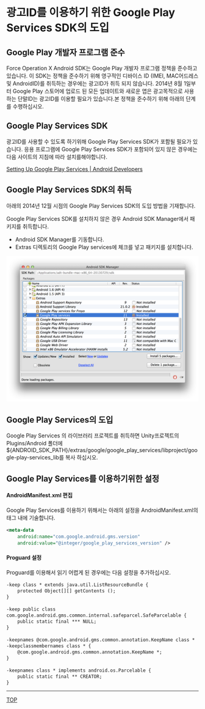 # 광고ID를 이용하기 위한 Google Play Services SDK의 도입


## Google Play 개발자 프로그램 준수

Force Operation X And​​roid SDK는 Google Play 개발자 프로그램 정책을 준수하고 있습니다. 이 SDK는 정책을 준수하기 위해 영구적인 디바이스 ID (IMEI, MAC어드레스 및 AndroidID)를  취득하는 경우에는 광고ID가 취득 되지 않습니다. 2014년 8월 1일부터 Google Play 스토어에 업로드 된 모든 업데이트와 새로운 앱은 광고목적으로 사용하는 단말ID는 광고ID를 이용할 필요가 있습니다.본 정책을 준수하기 위해 아래의 단계를 수행하십시오.


## Google Play Services SDK


광고ID를 사용할 수 있도록 하기위해 Google Play Services SDK가 포함될 필요가 있습니다.
응용 프로그램에 Google Play Services SDK가 포함되어 있지 않은 경우에는 다음 사이트의 지침에 따라 설치를해야합니다.

[Setting Up Google Play Services | Android Developers](https://developer.android.com/google/play-services/setup.html)



## Google Play Services SDK의 취득

아래의 2014년 12월 시점의 Google Play Services SDK의 도입 방법을 기재합니다.


Google Play Services SDK를 설치하지 않은 경우 Android SDK Manager에서 패키지를 취득합니다.

* Android SDK Manager를 기동합니다.
* Extras 디렉토리의 Google Play services에 체크를 넣고 패키지를 설치합니다.

![googlePlayServices01](./img01.png)

## Google Play Services의 도입

Google Play Services 의 라이브러리 프로​​젝트를 취득하면 Unity프로젝트의Plugins/Android 폴더에 ${ANDROID_SDK_PATH}/extras/google/google_play_services/libproject/google-play-services_lib를 복사 하십시오.



## Google Play Services를 이용하기위한 설정

#### AndroidManifest.xml 편집

Google Play Services를 이용하기 위해서는 아래의 설정을 AndroidManifest.xml의<application> 태그 내에 기술합니다.

```xml
<meta-data
    android:name="com.google.android.gms.version"
    android:value="@integer/google_play_services_version" />
```

#### Proguard 설정

Proguard를 이용해서 읽기 어렵게 된 경우에는 다음 설정을 추가하십시오.

```
-keep class * extends java.util.ListResourceBundle {
    protected Object[][] getContents ();
}

-keep public class com.google.android.gms.common.internal.safeparcel.SafeParcelable {
    public static final *** NULL;
}

-keepnames @com.google.android.gms.common.annotation.KeepName class *
-keepclassmembernames class * {
    @com.google.android.gms.common.annotation.KeepName *;
}

-keepnames class * implements android.os.Parcelable {
    public static final ** CREATOR;
}
```

---
[TOP](/lang/ko/doc/README.md)
